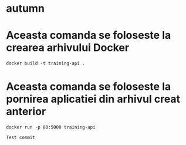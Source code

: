 # autumn   
# Aceasta comanda se foloseste la crearea arhivului Docker
    docker build -t training-api . 

# Aceasta comanda se foloseste la pornirea aplicatiei din arhivul creat anterior 
    docker run -p 80:5000 training-api   
    
    Test commit 